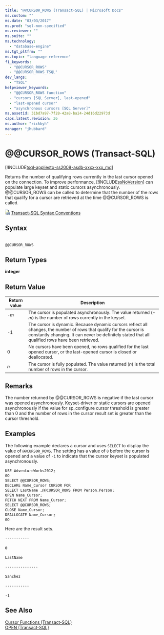 ```yaml
---
title: "@@CURSOR_ROWS (Transact-SQL) | Microsoft Docs"
ms.custom: ""
ms.date: "03/03/2017"
ms.prod: "sql-non-specified"
ms.reviewer: ""
ms.suite: ""
ms.technology: 
  - "database-engine"
ms.tgt_pltfrm: ""
ms.topic: "language-reference"
f1_keywords: 
  - "@@CURSOR_ROWS"
  - "@@CURSOR_ROWS_TSQL"
dev_langs: 
  - "TSQL"
helpviewer_keywords: 
  - "@@CURSOR_ROWS function"
  - "cursors [SQL Server], last-opened"
  - "last-opened cursor"
  - "asynchronous cursors [SQL Server]"
ms.assetid: 31bd7a97-7f28-42a8-ba24-24d16d22973d
caps.latest.revision: 36
ms.author: "rickbyh"
manager: "jhubbard"
---
```

# @@CURSOR_ROWS (Transact-SQL)
[!INCLUDE[tsql-appliesto-ss2008-asdb-xxxx-xxx_md](../../relational-databases/import-export/includes/tsql-appliesto-ss2008-asdb-xxxx-xxx-md.md)]

  Returns the number of qualifying rows currently in the last cursor opened on the connection. To improve performance, [!INCLUDE[ssNoVersion](../../a9notintoc/includes/ssnoversion-md.md)] can populate large keyset and static cursors asynchronously. @@CURSOR_ROWS can be called to determine that the number of the rows that qualify for a cursor are retrieved at the time @@CURSOR_ROWS is called.  
  
 ![Topic link icon](../../a9notintoc/media/topic-link.gif "Topic link icon") [Transact-SQL Syntax Conventions](../../t-sql/language-elements/transact-sql-syntax-conventions-transact-sql.md)  
  
## Syntax  
  
```  
  
@@CURSOR_ROWS  
```  
  
## Return Types  
 **integer**  
  
## Return Value  
  
|Return value|Description|  
|------------------|-----------------|  
|-*m*|The cursor is populated asynchronously. The value returned (-*m*) is the number of rows currently in the keyset.|  
|-1|The cursor is dynamic. Because dynamic cursors reflect all changes, the number of rows that qualify for the cursor is constantly changing. It can never be definitely stated that all qualified rows have been retrieved.|  
|0|No cursors have been opened, no rows qualified for the last opened cursor, or the last-opened cursor is closed or deallocated.|  
|*n*|The cursor is fully populated. The value returned (*n*) is the total number of rows in the cursor.|  
  
## Remarks  
 The number returned by @@CURSOR_ROWS is negative if the last cursor was opened asynchronously. Keyset-driver or static cursors are opened asynchronously if the value for sp_configure cursor threshold is greater than 0 and the number of rows in the cursor result set is greater than the cursor threshold.  
  
## Examples  
 The following example declares a cursor and uses `SELECT` to display the value of `@@CURSOR_ROWS`. The setting has a value of `0` before the cursor is opened and a value of `-1` to indicate that the cursor keyset is populated asynchronously.  
  
```  
USE AdventureWorks2012;  
GO  
SELECT @@CURSOR_ROWS;  
DECLARE Name_Cursor CURSOR FOR  
SELECT LastName ,@@CURSOR_ROWS FROM Person.Person;  
OPEN Name_Cursor;  
FETCH NEXT FROM Name_Cursor;  
SELECT @@CURSOR_ROWS;  
CLOSE Name_Cursor;  
DEALLOCATE Name_Cursor;  
GO             
```  
  
 Here are the result sets.  
  
 `-----------`  
  
 `0`  
  
 `LastName`  
  
 `---------------`  
  
 `Sanchez`  
  
 `-----------`  
  
 `-1`  
  
## See Also  
 [Cursor Functions &#40;Transact-SQL&#41;](../../t-sql/functions/cursor-functions-transact-sql.md)   
 [OPEN &#40;Transact-SQL&#41;](../Topic/OPEN%20\(Transact-SQL\).md)  
  
  